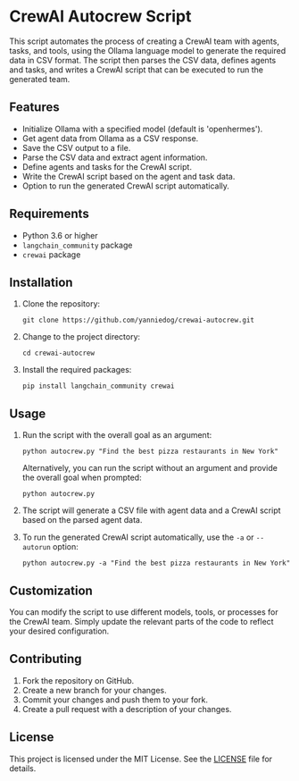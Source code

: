# CrewAI Autocrew Script

This script automates the process of creating a CrewAI team with agents, tasks, and tools, using the Ollama language model to generate the required data in CSV format. The script then parses the CSV data, defines agents and tasks, and writes a CrewAI script that can be executed to run the generated team.

## Features

- Initialize Ollama with a specified model (default is 'openhermes').
- Get agent data from Ollama as a CSV response.
- Save the CSV output to a file.
- Parse the CSV data and extract agent information.
- Define agents and tasks for the CrewAI script.
- Write the CrewAI script based on the agent and task data.
- Option to run the generated CrewAI script automatically.

## Requirements

- Python 3.6 or higher
- `langchain_community` package
- `crewai` package

## Installation

1. Clone the repository:

   ```
   git clone https://github.com/yanniedog/crewai-autocrew.git
   ```

2. Change to the project directory:

   ```
   cd crewai-autocrew
   ```

3. Install the required packages:

   ```
   pip install langchain_community crewai
   ```

## Usage

1. Run the script with the overall goal as an argument:

   ```
   python autocrew.py "Find the best pizza restaurants in New York"
   ```

   Alternatively, you can run the script without an argument and provide the overall goal when prompted:

   ```
   python autocrew.py
   ```

2. The script will generate a CSV file with agent data and a CrewAI script based on the parsed agent data.

3. To run the generated CrewAI script automatically, use the `-a` or `--autorun` option:

   ```
   python autocrew.py -a "Find the best pizza restaurants in New York"
   ```

## Customization

You can modify the script to use different models, tools, or processes for the CrewAI team. Simply update the relevant parts of the code to reflect your desired configuration.

## Contributing

1. Fork the repository on GitHub.
2. Create a new branch for your changes.
3. Commit your changes and push them to your fork.
4. Create a pull request with a description of your changes.

## License

This project is licensed under the MIT License. See the [LICENSE](LICENSE) file for details.
